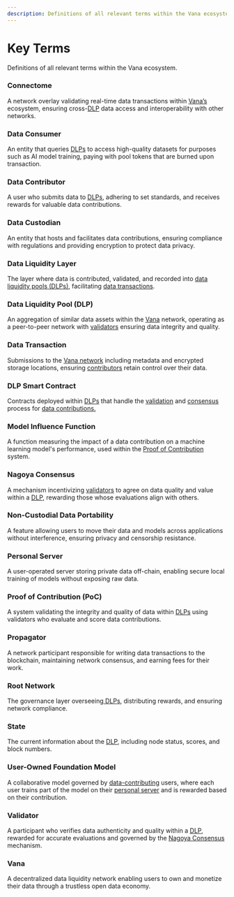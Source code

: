```yaml
---
description: Definitions of all relevant terms within the Vana ecosystem
---
```


# Key Terms

Definitions of all relevant terms within the Vana ecosystem.

### **Connectome**

A network overlay validating real-time data transactions within [Vana’s](key-terms.md#vana) ecosystem, ensuring cross-[DLP](key-terms.md#data-liquidity-pool-dlp) data access and interoperability with other networks.

### **Data Consumer**

An entity that queries [DLPs](key-terms.md#data-liquidity-pool-dlp) to access high-quality datasets for purposes such as AI model training, paying with pool tokens that are burned upon transaction.

### **Data Contributor**

A user who submits data to [DLPs](key-terms.md#data-liquidity-pool-dlp), adhering to set standards, and receives rewards for valuable data contributions.

### **Data Custodian**

An entity that hosts and facilitates data contributions, ensuring compliance with regulations and providing encryption to protect data privacy.

### **Data Liquidity Layer**

The layer where data is contributed, validated, and recorded into [data liquidity pools (DLPs)](key-terms.md#data-liquidity-pool-dlp), facilitating [data transactions](key-terms.md#data-transaction).

### **Data Liquidity Pool (DLP)**

An aggregation of similar data assets within the [Vana](key-terms.md#vana) network, operating as a peer-to-peer network with [validators](key-terms.md#validator) ensuring data integrity and quality.

### **Data Transaction**

Submissions to the [Vana network](key-terms.md#vana) including metadata and encrypted storage locations, ensuring [contributors](key-terms.md#data-contributor) retain control over their data.

### **DLP Smart Contract**

Contracts deployed within [DLPs](key-terms.md#data-liquidity-pool-dlp) that handle the [validation](key-terms.md#validator) and [consensus](key-terms.md#nagoya-consensus) process for [data contributions.](key-terms.md#data-contributor)

### **Model Influence Function**

A function measuring the impact of a data contribution on a machine learning model's performance, used within the [Proof of Contribution](key-terms.md#proof-of-contribution-poc) system.

### **Nagoya Consensus**

A mechanism incentivizing [validators](key-terms.md#validator) to agree on data quality and value within a [DLP](key-terms.md#data-liquidity-pool-dlp), rewarding those whose evaluations align with others.

### **Non-Custodial Data Portability**

A feature allowing users to move their data and models across applications without interference, ensuring privacy and censorship resistance.

### **Personal Server**

A user-operated server storing private data off-chain, enabling secure local training of models without exposing raw data.

### **Proof of Contribution (PoC)**

A system validating the integrity and quality of data within [DLPs](key-terms.md#data-liquidity-pool-dlp) using validators who evaluate and score data contributions.

### **Propagator**

A network participant responsible for writing data transactions to the blockchain, maintaining network consensus, and earning fees for their work.

### **Root Network**

The governance layer overseeing[ DLPs](key-terms.md#data-liquidity-pool-dlp), distributing rewards, and ensuring network compliance.

### **State**

The current information about the [DLP](key-terms.md#data-liquidity-pool-dlp), including node status, scores, and block numbers.

### **User-Owned Foundation Model**

A collaborative model governed by [data-contributing](key-terms.md#data-contributor) users, where each user trains part of the model on their [personal server](key-terms.md#personal-server) and is rewarded based on their contribution.

### **Validator**&#x20;

A participant who verifies data authenticity and quality within a [DLP](key-terms.md#data-liquidity-pool-dlp), rewarded for accurate evaluations and governed by the [Nagoya Consensus ](key-terms.md#nagoya-consensus)mechanism.

### **Vana**

A decentralized data liquidity network enabling users to own and monetize their data through a trustless open data economy.
